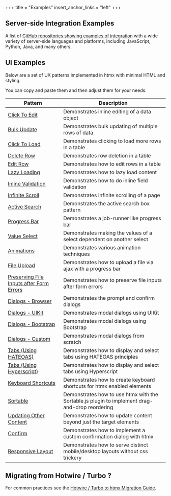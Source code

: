 +++
title = "Examples"
insert_anchor_links = "left"
+++

## Server-side Integration Examples

A list of [GitHub repositories showing examples of integration](@/server-examples.md) with a wide variety of
server-side languages and platforms, including JavaScript, Python, Java, and many others.

## UI Examples

Below are a set of UX patterns implemented in htmx with minimal HTML and styling.

You can copy and paste them and then adjust them for your needs.

| Pattern | Description |
|-----------|-------------|
| [Click To Edit](@/examples/click-to-edit.md) | Demonstrates inline editing of a data object
| [Bulk Update](@/examples/bulk-update.md) | Demonstrates bulk updating of multiple rows of data
| [Click To Load](@/examples/click-to-load.md) | Demonstrates clicking to load more rows in a table
| [Delete Row](@/examples/delete-row.md) | Demonstrates row deletion in a table
| [Edit Row](@/examples/edit-row.md) | Demonstrates how to edit rows in a table
| [Lazy Loading](@/examples/lazy-load.md) | Demonstrates how to lazy load content
| [Inline Validation](@/examples/inline-validation.md) | Demonstrates how to do inline field validation
| [Infinite Scroll](@/examples/infinite-scroll.md) | Demonstrates infinite scrolling of a page
| [Active Search](@/examples/active-search.md) | Demonstrates the active search box pattern
| [Progress Bar](@/examples/progress-bar.md) | Demonstrates a job-runner like progress bar
| [Value Select](@/examples/value-select.md) | Demonstrates making the values of a select dependent on another select
| [Animations](@/examples/animations.md) | Demonstrates various animation techniques
| [File Upload](@/examples/file-upload.md) | Demonstrates how to upload a file via ajax with a progress bar
| [Preserving File Inputs after Form Errors](@/examples/file-upload-input.md) | Demonstrates how to preserve file inputs after form errors
| [Dialogs - Browser](@/examples/dialogs.md) | Demonstrates the prompt and confirm dialogs
| [Dialogs - UIKit](@/examples/modal-uikit.md) | Demonstrates modal dialogs using UIKit
| [Dialogs - Bootstrap](@/examples/modal-bootstrap.md) | Demonstrates modal dialogs using Bootstrap
| [Dialogs - Custom](@/examples/modal-custom.md) | Demonstrates modal dialogs from scratch
| [Tabs (Using HATEOAS)](@/examples/tabs-hateoas.md) | Demonstrates how to display and select tabs using HATEOAS principles
| [Tabs (Using Hyperscript)](@/examples/tabs-hyperscript.md) | Demonstrates how to display and select tabs using Hyperscript
| [Keyboard Shortcuts](@/examples/keyboard-shortcuts.md) | Demonstrates how to create keyboard shortcuts for htmx enabled elements
| [Sortable](@/examples/sortable.md) | Demonstrates how to use htmx with the Sortable.js plugin to implement drag-and-drop reordering
| [Updating Other Content](@/examples/update-other-content.md) | Demonstrates how to update content beyond just the target elements
| [Confirm](@/examples/confirm.md) | Demonstrates how to implement a custom confirmation dialog with htmx
| [Responsive Layout](@/examples/responsive-layout.md) | Demonstrates how to serve distinct mobile/desktop layouts without css trickery

## Migrating from Hotwire / Turbo ?

For common practices see the [Hotwire / Turbo to htmx Migration Guide](@/migration-guide-hotwire-turbo.md).
